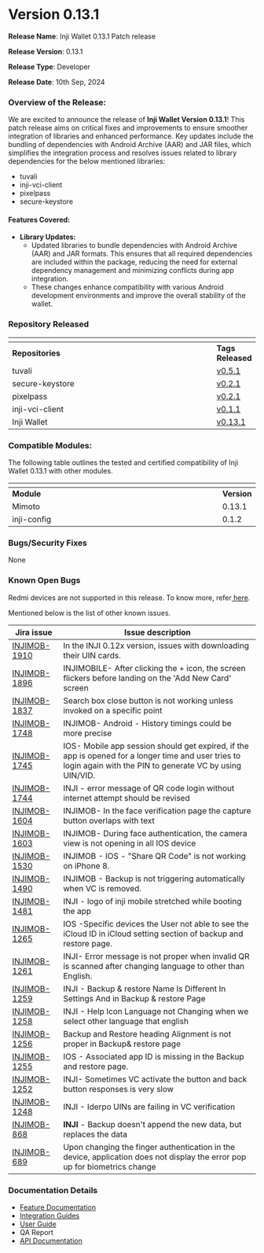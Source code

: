 # Version 0.13.1

**Release Name**: Inji Wallet 0.13.1 Patch release

**Release Version**: 0.13.1

**Release Type**: Developer

**Release Date**: 10th Sep, 2024

### **Overview of the Release:**

We are excited to announce the release of **Inji Wallet Version 0.13.1**! This patch release aims on critical fixes and improvements to ensure smoother integration of libraries and enhanced performance. Key updates include the bundling of dependencies with Android Archive (AAR) and JAR files, which simplifies the integration process and resolves issues related to library dependencies for the below mentioned libraries:

* tuvali
* inji-vci-client
* pixelpass
* secure-keystore

#### **Features Covered:**

* **Library Updates:**
  * Updated libraries to bundle dependencies with Android Archive (AAR) and JAR formats. This ensures that all required dependencies are included within the package, reducing the need for external dependency management and minimizing conflicts during app integration.
  * These changes enhance compatibility with various Android development environments and improve the overall stability of the wallet.

### Repository Released

<table data-header-hidden><thead><tr><th width="499"></th><th></th></tr></thead><tbody><tr><td><strong>Repositories</strong></td><td><strong>Tags Released</strong></td></tr><tr><td>tuvali</td><td><a href="https://github.com/mosip/tuvali/tree/v0.5.1"> v0.5.1</a></td></tr><tr><td>secure-keystore</td><td><a href="https://github.com/mosip/secure-keystore/tree/v0.2.1"> v0.2.1</a></td></tr><tr><td>pixelpass</td><td><a href="https://github.com/mosip/pixelpass/tree/v0.2.1">v0.2.1</a></td></tr><tr><td>inji-vci-client</td><td><a href="https://github.com/mosip/inji-vci-client/tree/v0.1.1">v0.1.1</a></td></tr><tr><td>Inji Wallet</td><td><a href="https://github.com/mosip/inji-wallet/tree/v0.13.1">v0.13.1</a></td></tr></tbody></table>

### Compatible Modules:

The following table outlines the tested and certified compatibility of Inji Wallet 0.13.1 with other modules.

<table data-header-hidden><thead><tr><th width="499"></th><th></th></tr></thead><tbody><tr><td><strong>Module</strong></td><td><strong>Version</strong></td></tr><tr><td>Mimoto</td><td>0.13.1</td></tr><tr><td>inji-config</td><td>0.1.2</td></tr></tbody></table>

### Bugs/Security Fixes

None

### Known Open Bugs

Redmi devices are not supported in this release. To know more, refer[ here](https://mosip.atlassian.net/issues/?filter=-4\&jql=labels%20%3D%20redmi%20order%20by%20created%20DESC).

Mentioned below is the list of other known issues.

| **Jira issue**                                                  | **Issue description**                                                                                                                                          |
| --------------------------------------------------------------- | -------------------------------------------------------------------------------------------------------------------------------------------------------------- |
| [INJIMOB-1910](https://mosip.atlassian.net/browse/INJIMOB-1910) | In the INJI 0.12x version, issues with downloading their UIN cards.                                                                                            |
| [INJIMOB-1896](https://mosip.atlassian.net/browse/INJIMOB-1896) | INJIMOBILE- After clicking the + icon, the screen flickers before landing on the 'Add New Card' screen                                                         |
| [INJIMOB-1837](https://mosip.atlassian.net/browse/INJIMOB-1837) | Search box close button is not working unless invoked on a specific point                                                                                      |
| [INJIMOB-1748](https://mosip.atlassian.net/browse/INJIMOB-1748) | INJIMOB- Android - History timings could be more precise                                                                                                       |
| [INJIMOB-1745](https://mosip.atlassian.net/browse/INJIMOB-1745) | IOS- Mobile app session should get expired, if the app is opened for a longer time and user tries to login again with the PIN to generate VC by using UIN/VID. |
| [INJIMOB-1744](https://mosip.atlassian.net/browse/INJIMOB-1744) | INJI - error message of QR code login without internet attempt should be revised                                                                               |
| [INJIMOB-1604](https://mosip.atlassian.net/browse/INJIMOB-1604) | INJIMOB- In the face verification page the capture button overlaps with text                                                                                   |
| [INJIMOB-1603](https://mosip.atlassian.net/browse/INJIMOB-1603) | INJIMOB- During face authentication, the camera view is not opening in all IOS device                                                                          |
| [INJIMOB-1530](https://mosip.atlassian.net/browse/INJIMOB-1530) | INJIMOB - IOS - "Share QR Code" is not working on iPhone 8.                                                                                                    |
| [INJIMOB-1490](https://mosip.atlassian.net/browse/INJIMOB-1490) | INJIMOB - Backup is not triggering automatically when VC is removed.                                                                                           |
| [INJIMOB-1481](https://mosip.atlassian.net/browse/INJIMOB-1481) | INJI - logo of inji mobile stretched while booting the app                                                                                                     |
| [INJIMOB-1265](https://mosip.atlassian.net/browse/INJIMOB-1265) | IOS -Specific devices the User not able to see the iCloud ID in iCloud setting section of backup and restore page.                                             |
| [INJIMOB-1261](https://mosip.atlassian.net/browse/INJIMOB-1261) | INJI- Error message is not proper when invalid QR is scanned after changing language to other than English.                                                    |
| [INJIMOB-1259](https://mosip.atlassian.net/browse/INJIMOB-1259) | INJI - Backup & restore Name Is Different In Settings And in Backup & restore Page                                                                             |
| [INJIMOB-1258](https://mosip.atlassian.net/browse/INJIMOB-1258) | INJI - Help Icon Language not Changing when we select other language that english                                                                              |
| [INJIMOB-1256](https://mosip.atlassian.net/browse/INJIMOB-1256) | Backup and Restore heading Alignment is not proper in Backup& restore page                                                                                     |
| [INJIMOB-1255](https://mosip.atlassian.net/browse/INJIMOB-1255) | IOS - Associated app ID is missing in the Backup and restore page.                                                                                             |
| [INJIMOB-1252](https://mosip.atlassian.net/browse/INJIMOB-1252) | INJI- Sometimes VC activate the button and back button responses is very slow                                                                                  |
| [INJIMOB-1248](https://mosip.atlassian.net/browse/INJIMOB-1248) | INJI - Iderpo UINs are failing in VC verification                                                                                                              |
| [INJIMOB-868](https://mosip.atlassian.net/browse/INJIMOB-868)   | **INJI** - Backup doesn't append the new data, but replaces the data                                                                                           |
| [INJIMOB-689](https://mosip.atlassian.net/browse/INJIMOB-689)   | Upon changing the finger authentication in the device, application does not display the error pop up for biometrics change                                     |

### Documentation Details

* [Feature Documentation](https://docs.mosip.io/inji/inji-mobile-wallet/overview/features)
* [Integration Guides](https://docs.mosip.io/inji/inji-mobile-wallet/integration-guide)
* [User Guide](https://docs.mosip.io/inji/inji-mobile-wallet/end-user-guide)
* QA Report
* [API Documentation](https://github.com/mosip/mimoto/tree/release-0.10.0/docs/postman-collections)
